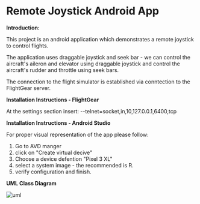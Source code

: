 # Remote Joystick Android App

**Introduction:**

This project is an android application which demonstrates a remote joystick to control flights.

The application uses draggable joystick and seek bar - we can control the aircraft's aileron and elevator using draggable joystick and control the aircraft's rudder and throttle using seek bars.

The connection to the flight simulator is established via conntection to the FlightGear server.

**Installation Instructions - FlightGear**

At the settings section insert:
--telnet=socket,in,10,127.0.0.1,6400,tcp

**Installation Instructions - Android Studio**

For proper visual representation of the app please follow:
1. Go to AVD manger 
2. click on "Create virtual decive" 
3. Choose a device defention "Pixel 3 XL" 
4. select a system image - the recommended is R. 
5. verify configuration and finish.






**UML Class Diagram**

![uml](https://pasteboard.co/K6qBxDr.jpg)






